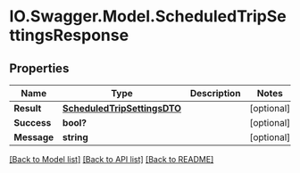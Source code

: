 # IO.Swagger.Model.ScheduledTripSettingsResponse
## Properties

Name | Type | Description | Notes
------------ | ------------- | ------------- | -------------
**Result** | [**ScheduledTripSettingsDTO**](ScheduledTripSettingsDTO.md) |  | [optional] 
**Success** | **bool?** |  | [optional] 
**Message** | **string** |  | [optional] 

[[Back to Model list]](../README.md#documentation-for-models) [[Back to API list]](../README.md#documentation-for-api-endpoints) [[Back to README]](../README.md)

